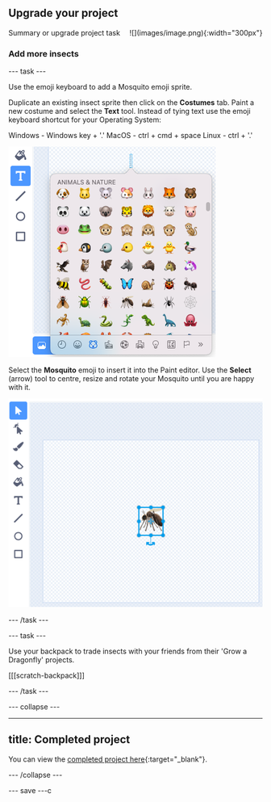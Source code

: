## Upgrade your project

<div style="display: flex; flex-wrap: wrap">
<div style="flex-basis: 200px; flex-grow: 1; margin-right: 15px;">
Summary or upgrade project task
</div>
<div>
![](images/image.png){:width="300px"}
</div>
</div>

### Add more insects

--- task ---

Use the emoji keyboard to add a Mosquito emoji sprite. 

Duplicate an existing insect sprite then click on the **Costumes** tab. Paint a new costume and select the **Text** tool. Instead of tying text use the emoji keyboard shortcut for your Operating System:

Windows - Windows key + '.'
MacOS - ctrl + cmd + space
Linux - ctrl + '.'

![desc](images/emoji-keyboard.png)

Select the **Mosquito** emoji to insert it into the Paint editor. Use the **Select** (arrow) tool to centre, resize and rotate your Mosquito until you are happy with it. 

![desc](images/emoji-mosquito.png)

--- /task ---

--- task ---

Use your backpack to trade insects with your friends from their 'Grow a Dragonfly' projects.

[[[scratch-backpack]]]

--- /task ---


--- collapse ---

---
title: Completed project
---

You can view the [completed project here](https://scratch.mit.edu/projects/485673032/){:target="_blank"}.

--- /collapse ---

--- save ---c